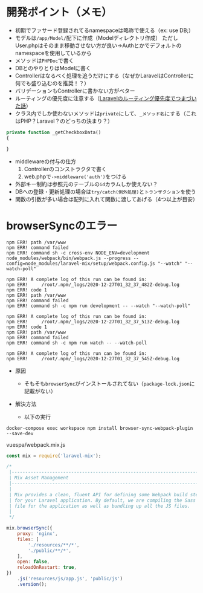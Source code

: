 # 開発ポイント（メモ）
-  初期でファサード登録されてるnamespaceは略称で使える（ex: use DB;）
- モデルは`/app/Model/`配下に作成（Modelディレクトリ作成）
ただしUser.phpはそのまま移動させない方が良い→Authとかでデフォルトのnamespaceを使用しているから
- メソッドは`PHPDoc`で書く
- DBとのやりとりはModelに書く
- Controllerはなるべく処理を追うだけにする（なぜかLaravelはControllerに何でも盛り込むのを推奨！？）
- バリデーションもControllerに書かない方がベター
- ルーティングの優先度に注意する（[Laravelのルーティング優先度でつまづいた話](https://qiita.com/dhiki1234/items/dcb2d2bc17d11e1f4565)）
- クラス内でしか使わないメソッドは`private`にして、`_メソッド名`にする（これはPHP？Laravel？のどっちの決まり？）
```php
private function _getCheckboxData()
{

}
```
- middlewareの付与の仕方
    1. Controllerのコンストラクタで書く
    2. web.phpで`->middleware('auth')`をつける
- 外部キー制約は参照元のテーブルの`id`カラムしか使えない？
- DBへの登録・更新処理の場合は`try/catch(例外処理)`と`トランザクション`を使う
- 関数の引数が多い場合は配列に入れて関数に渡してあげる（4つ以上が目安）

# browserSyncのエラー

```npm ERR! code 1
npm ERR! path /var/www
npm ERR! command failed
npm ERR! command sh -c cross-env NODE_ENV=development node_modules/webpack/bin/webpack.js --progress --config=node_modules/laravel-mix/setup/webpack.config.js "--watch" "--watch-poll"

npm ERR! A complete log of this run can be found in:
npm ERR!     /root/.npm/_logs/2020-12-27T01_32_37_482Z-debug.log
npm ERR! code 1
npm ERR! path /var/www
npm ERR! command failed
npm ERR! command sh -c npm run development -- --watch "--watch-poll"

npm ERR! A complete log of this run can be found in:
npm ERR!     /root/.npm/_logs/2020-12-27T01_32_37_513Z-debug.log
npm ERR! code 1
npm ERR! path /var/www
npm ERR! command failed
npm ERR! command sh -c npm run watch -- --watch-poll

npm ERR! A complete log of this run can be found in:
npm ERR!     /root/.npm/_logs/2020-12-27T01_32_37_545Z-debug.log
```
- 原因
    - そもそも`browserSync`がインストールされてない（`package-lock.json`に記載がない）

- 解決方法
    - 以下の実行
```
docker-compose exec workspace npm install browser-sync-webpack-plugin --save-dev
```
vuespa/webpack.mix.js
```js
const mix = require('laravel-mix');

/*
 |--------------------------------------------------------------------------
 | Mix Asset Management
 |--------------------------------------------------------------------------
 |
 | Mix provides a clean, fluent API for defining some Webpack build steps
 | for your Laravel application. By default, we are compiling the Sass
 | file for the application as well as bundling up all the JS files.
 |
 */

mix.browserSync({
    proxy: 'nginx',
    files: [
        './resources/**/*',
        './public/**/*',
    ],
    open: false,
    reloadOnRestart: true,
})
    .js('resources/js/app.js', 'public/js')
    .version();

```